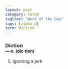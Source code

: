 ```yaml
---
layout: post
category: terms
tagline: "Word of the Day"
tags: [alpha_d]
term: diction
---
```


<h3>Diction<br/> <small>&mdash; n. (dic<span>&middot;</span>tion)</small></h3>
<p><ol><li>ignoring a jerk</li>
</ol></p>
